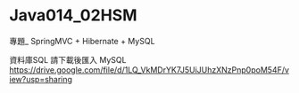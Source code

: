 # Java014_02HSM
專題_ SpringMVC + Hibernate + MySQL

資料庫SQL 請下載後匯入 MySQL
https://drive.google.com/file/d/1LQ_VkMDrYK7J5UiJUhzXNzPnp0poM54F/view?usp=sharing
